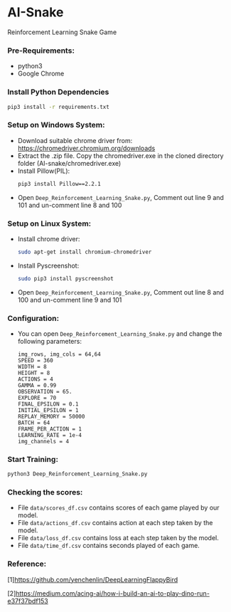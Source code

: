 # AI-Snake
Reinforcement Learning Snake Game

### Pre-Requirements:
* python3
* Google Chrome

### Install Python Dependencies
```bash
pip3 install -r requirements.txt
```

### Setup on Windows System:
* Download suitable chrome driver from: https://chromedriver.chromium.org/downloads
* Extract the .zip file. Copy the chromedriver.exe in the cloned directory folder (AI-snake/chromedriver.exe)
* Install Pillow(PIL): 
  ```bash
  pip3 install Pillow==2.2.1
  ```
* Open ``Deep_Reinforcement_Learning_Snake.py``, Comment out line 9 and 101 and un-comment line 8 and 100

### Setup on Linux System:
* Install chrome driver:
  ```bash
  sudo apt-get install chromium-chromedriver
  ```
* Install Pyscreenshot:
  ```bash
  sudo pip3 install pyscreenshot
  ```
* Open ``Deep_Reinforcement_Learning_Snake.py``, Comment out line 8 and 100 and un-comment line 9 and 101

### Configuration:
* You can open ``Deep_Reinforcement_Learning_Snake.py`` and change the following parameters:
  ```
  img_rows, img_cols = 64,64
  SPEED = 360
  WIDTH = 8
  HEIGHT = 8
  ACTIONS = 4 
  GAMMA = 0.99 
  OBSERVATION = 65.
  EXPLORE = 70
  FINAL_EPSILON = 0.1
  INITIAL_EPSILON = 1
  REPLAY_MEMORY = 50000
  BATCH = 64
  FRAME_PER_ACTION = 1
  LEARNING_RATE = 1e-4
  img_channels = 4
  ```

### Start Training:
```bash
python3 Deep_Reinforcement_Learning_Snake.py
```
### Checking the scores:
* File ```data/scores_df.csv``` contains scores of each game played by our model.
* File ```data/actions_df.csv``` contains action at each step taken by the model.
* File ```data/loss_df.csv``` contains loss at each step taken by the model.
* File ```data/time_df.csv``` contains seconds played of each game.

### Reference:
[1]https://github.com/yenchenlin/DeepLearningFlappyBird

[2]https://medium.com/acing-ai/how-i-build-an-ai-to-play-dino-run-e37f37bdf153
